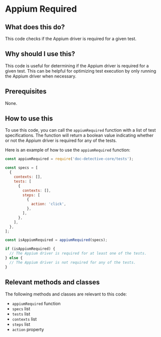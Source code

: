 
  
   # **Appium Required**

## What does this do?

This code checks if the Appium driver is required for a given test.

## Why should I use this?

This code is useful for determining if the Appium driver is required for a given test. This can be helpful for optimizing test execution by only running the Appium driver when necessary.

## Prerequisites

None.

## How to use this

To use this code, you can call the `appiumRequired` function with a list of test specifications. The function will return a boolean value indicating whether or not the Appium driver is required for any of the tests.

Here is an example of how to use the `appiumRequired` function:

```javascript
const appiumRequired = require('doc-detective-core/tests');

const specs = [
  {
    contexts: [],
    tests: [
      {
        contexts: [],
        steps: [
          {
            action: 'click',
          },
        ],
      },
    ],
  },
];

const isAppiumRequired = appiumRequired(specs);

if (isAppiumRequired) {
  // The Appium driver is required for at least one of the tests.
} else {
  // The Appium driver is not required for any of the tests.
}
```

## Relevant methods and classes

The following methods and classes are relevant to this code:

* `appiumRequired` function
* `specs` list
* `tests` list
* `contexts` list
* `steps` list
* `action` property
  
  